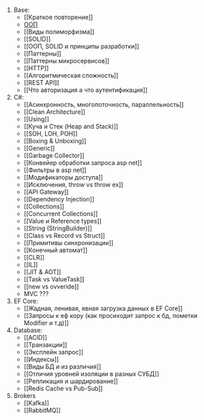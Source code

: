 1. Base:
	- [[Краткое повторение]]
	- [ООП](_Answers/1.%20Base/ООП.md)
	- [[Виды полиморфизма]]
	- [[SOLID]]
	- [[ООП, SOLID и принципы разработки]]
	- [[Паттерны]]
	- [[Паттерны микросервисов]]
	- [[HTTP]]
	- [[Алгоритмическая сложность]]
	- [[REST API]]
	- [[Что авторизация а что аутентификация]]
2. С#:
	- [[Асинхронность, многопоточность, параллельность]]
	- [[Clean Architecture]]
	- [[Using]]
	- [[Куча и Стек (Heap and Stack)]]
	- [[SOH, LOH, POH]]
	- [[Boxing & Unboxing]]
	- [[Generic]]
	- [[Garbage Collector]]
	- [[Конвейер обработки запроса asp net]]
	- [[Фильтры в asp net]]
	- [[Модификаторы доступа]]
	- [[Исключения, throw vs throw ex]]
	- [[API Gateway]]
	- [[Dependency Injection]]
	- [[Collections]]
	- [[Concurrent Collections]]
	- [[Value и Reference types]]
	- [[String (StringBuilder)]]
	- [[Class vs Record vs Struct]]
	- [[Примитивы синхронизации]]
	- [[Конечный автомат]]
	- [[CLR]]
	- [[IL]]
	- [[JIT & AOT]]
	- [[Task vs ValueTask]]
	- [[new vs ovveride]]
	- MVC ???
3. EF Core:
	- [[Жадная, ленивая, явная загрузка данных в EF Core]]
	- [[Запросы к еф кору (как просиходит запрос к бд, пометки Modifier и т.д)]]
4. Database:
	- [[ACID]]
	- [[Транзакции]]
	- [[Эксплейн запрос]]
	- [[Индексы]]
	- [[Виды БД и из различия]]
	- [[Отличия уровней изоляции в разных СУБД]]
	- [[Репликация и шардирование]]
	- [[Redis Cache vs Pub-Sub]]
5. Brokers
	- [[Kafka]]
	- [[RabbitMQ]]